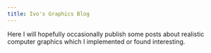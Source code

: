 ```yaml
---
title: Ivo's Graphics Blog
---
```


Here I will hopefully occasionally publish some posts about realistic computer graphics which I implemented or found interesting.
